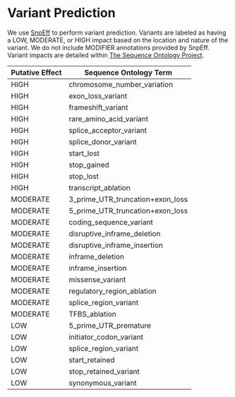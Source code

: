 # Variant Prediction

We use [SnpEff](https://snpeff.sourceforge.net/) to perform variant prediction. Variants are labeled as having a LOW, MODERATE, or HIGH impact based on the location and nature of the variant. We do not include MODIFIER annotations provided by SnpEff. Variant impacts are detailed within [The Sequence Ontology Project](https://www.sequenceontology.org/).

<table class="table table-striped table-hover">
<thead>
<tr>
<th>Putative Effect</th>
<th>Sequence Ontology Term</th>
</tr>
</thead>

<tbody>
  <tr>
    <td>HIGH</td>
    <td>chromosome_number_variation</td>
  </tr>
  <tr>
    <td>HIGH</td>
    <td>exon_loss_variant</td>
  </tr>
  <tr>
    <td>HIGH</td>
    <td>frameshift_variant</td>
  </tr>
  <tr>
    <td>HIGH</td>
    <td>rare_amino_acid_variant</td>
  </tr>
  <tr>
    <td>HIGH</td>
    <td>splice_acceptor_variant</td>
  </tr>
  <tr>
    <td>HIGH</td>
    <td>splice_donor_variant</td>
  </tr>
  <tr>
    <td>HIGH</td>
    <td>start_lost</td>
  </tr>
  <tr>
    <td>HIGH</td>
    <td>stop_gained</td>
  </tr>
  <tr>
    <td>HIGH</td>
    <td>stop_lost</td>
  </tr>
  <tr>
    <td>HIGH</td>
    <td>transcript_ablation</td>
  </tr>
  <tr>
    <td>MODERATE</td>
    <td>3_prime_UTR_truncation+exon_loss</td>
  </tr>
  <tr>
    <td>MODERATE</td>
    <td>5_prime_UTR_truncation+exon_loss</td>
  </tr>
  <tr>
    <td>MODERATE</td>
    <td>coding_sequence_variant</td>
  </tr>
  <tr>
    <td>MODERATE</td>
    <td>disruptive_inframe_deletion</td>
  </tr>
  <tr>
    <td>MODERATE</td>
    <td>disruptive_inframe_insertion</td>
  </tr>
  <tr>
    <td>MODERATE</td>
    <td>inframe_deletion</td>
  </tr>
  <tr>
    <td>MODERATE</td>
    <td>inframe_insertion</td>
  </tr>
  <tr>
    <td>MODERATE</td>
    <td>missense_variant</td>
  </tr>
  <tr>
    <td>MODERATE</td>
    <td>regulatory_region_ablation</td>
  </tr>
  <tr>
    <td>MODERATE</td>
    <td>splice_region_variant</td>
  </tr>
  <tr>
    <td>MODERATE</td>
    <td>TFBS_ablation</td>
  </tr>
  <tr>
    <td>LOW</td>
    <td>5_prime_UTR_premature</td>
  </tr>
  <tr>
    <td>LOW</td>
    <td>initiator_codon_variant</td>
  </tr>
  <tr>
    <td>LOW</td>
    <td>splice_region_variant</td>
  </tr>
  <tr>
    <td>LOW</td>
    <td>start_retained</td>
  </tr>
  <tr>
    <td>LOW</td>
    <td>stop_retained_variant</td>
  </tr>
  <tr>
    <td>LOW</td>
    <td>synonymous_variant</td>
  </tr>
  </tbody>
</table>